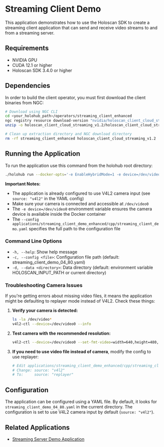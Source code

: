 # Streaming Client Demo

This application demonstrates how to use the Holoscan SDK to create a streaming client application that can send and receive video streams to and from a streaming server.

## Requirements

- NVIDIA GPU
- CUDA 12.1 or higher
- Holoscan SDK 3.4.0 or higher

## Dependencies

In order to build the client operator, you must first download the client binaries from NGC:

```bash
# Download using NGC CLI
cd <your_holohub_path>/operators/streaming_client_enhanced
ngc registry resource download-version "nvidia/holoscan_client_cloud_streaming:0.2"
unzip -o holoscan_client_cloud_streaming_v1.2/holoscan_client_cloud_streaming.zip -d holoscan_client_cloud_streaming

# Clean up extraction directory and NGC download directory
rm -rf streaming_client_enhanced holoscan_client_cloud_streaming_v1.2
```

## Running the Application

To run the application use this command from the holohub root directory:

```bash
./holohub run --docker-opts='-e EnableHybridMode=1 -e device=/dev/video0' streaming_client_demo_enhanced --language cpp --config streaming_client_demo.yaml
```

**Important Notes:**
- The application is already configured to use V4L2 camera input (see `source: "v4l2"` in the YAML config)
- Make sure your camera is connected and accessible at `/dev/video0`
- The `-e device=/dev/video0` environment variable ensures the camera device is available inside the Docker container
- The `--config applications/streaming_client_demo_enhanced/cpp/streaming_client_demo.yaml` specifies the full path to the configuration file

### Command Line Options

- `-h, --help`: Show help message
- `-c, --config <file>`: Configuration file path (default: streaming_client_demo_04_80.yaml)
- `-d, --data <directory>`: Data directory (default: environment variable HOLOSCAN_INPUT_PATH or current directory)

### Troubleshooting Camera Issues

If you're getting errors about missing video files, it means the application might be defaulting to replayer mode instead of V4L2. Check these things:

1. **Verify your camera is detected:**
   ```bash
   ls -la /dev/video*
   v4l2-ctl --device=/dev/video0 --info
   ```

2. **Test camera with the recommended resolution:**
   ```bash
   v4l2-ctl --device=/dev/video0 --set-fmt-video=width=640,height=480,pixelformat=YUYV --stream-mmap --stream-count=10
   ```

3. **If you need to use video file instead of camera**, modify the config to use replayer:
   ```bash
   # Edit applications/streaming_client_demo_enhanced/cpp/streaming_client_demo.yaml
   # Change: source: "v4l2"
   # To:     source: "replayer"
   ```

## Configuration

The application can be configured using a YAML file. By default, it looks for `streaming_client_demo_04_80.yaml` in the current directory. The configuration is set to use V4L2 camera input by default (`source: "v4l2"`).

## Related Applications

- [Streaming Server Demo Application](../streaming_server_demo_enhanced/README.md) 